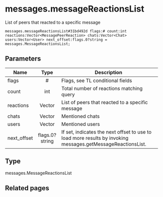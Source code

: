 # messages.messageReactionsList
List of peers that reacted to a specific message

```
messages.messageReactionsList#31bd492d flags:# count:int reactions:Vector<MessagePeerReaction> chats:Vector<Chat> users:Vector<User> next_offset:flags.0?string = messages.MessageReactionsList;
```

## Parameters
| Name | Type | Description |
| ---- | :----: | ----------- |
| flags | # | Flags, see TL conditional fields |
| count | int | Total number of reactions matching query |
| reactions | Vector<MessagePeerReaction> | List of peers that reacted to a specific message |
| chats | Vector<Chat> | Mentioned chats |
| users | Vector<User> | Mentioned users |
| next_offset | flags.0?string | If set, indicates the next offset to use to load more results by invoking messages.getMessageReactionsList. |


## Type
messages.MessageReactionsList

## Related pages
